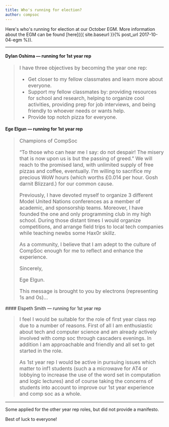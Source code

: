 ```yaml
---
title: Who's running for election?
author: compsoc
---
```


Here's who's running for election at our October EGM.
More information about the EGM can be found [here]({{ site.baseurl }}{% post_url 2017-10-04-egm %}).

-----

#### Dylan Oshima — running for 1st year rep

<blockquote class="blockquote" style="font-size: initial">
<p>
I have three objectives by becoming the year one rep:
</p>
<ul>
<li>Get closer to my fellow classmates and learn more about everyone.</li>
<li>Support my fellow classmates by: providing resources for school and research, helping to organize cool activities, providing prep for job interviews, and being friendly to whoever needs or wants help.</li>
<li>Provide top notch pizza for everyone.</li>
</ul>
</blockquote>

#### Ege Elgun — running for 1st year rep
<blockquote class="blockquote" style="font-size: initial">
<p>Champions of CompSoc</p>

<p>“To those who can hear me I say: do not despair! The misery that is now upon us is but the passing of greed.” We will reach to the promised land, with unlimited supply of free pizzas and coffee, eventually. I’m willing to sacrifice my precious WoW hours (which worths £0.014 per hour. Gosh darnit Blizzard.) for our common cause.</p>

<p>Previously, I have devoted myself to organize 3 different Model United Nations conferences as a member of academic, and sponsorship teams. Moreover, I have founded the one and only programming club in my high school. During those distant times I would organize competitions, and arrange field trips to local tech companies while teaching newbs some Hax0r skillz.</p>

<p>As a community, I believe that I am adept to the culture of CompSoc enough for me to reflect and enhance the experience.</p>

<p>Sincerely,</p>

<p>Ege Elgun.</p>

<p>This message is brought to you by electrons (representing 1s and 0s)...</p>
</blockquote>
#### Elspeth Smith — running for 1st year rep

<blockquote class="blockquote" style="font-size: initial">
<p>I feel I would be suitable for the role of first year class rep due to a number of reasons. First of all I am enthusiastic about tech and computer science and am already actively involved with comp soc through cascaders evenings. In addition I am approachable and friendly and all set to get started in the role.</p>

<p>As 1st year rep I would be active in pursuing issues which matter to inf1 students (such a a microwave for AT4 or lobbying to increase the use of the word set in computation and logic lectures) and of course taking the concerns of students into account to improve our 1st year experience and comp soc as a whole.</p>
</blockquote>

-----

Some applied for the other year rep roles, but did not provide a manifesto.

Best of luck to everyone!
